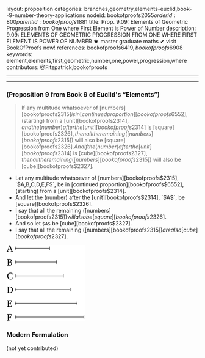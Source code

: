 layout: proposition
categories: branches,geometry,elements-euclid,book--9-number-theory-applications
nodeid: bookofproofs$2055
orderid: 800
parentid: bookofproofs$1881
title: Prop. 9.09: Elements of Geometric Progression from One where First Element is Power of Number
description: 9.09: ELEMENTS OF GEOMETRIC PROGRESSION FROM ONE WHERE FIRST ELEMENT IS POWER OF NUMBER &#9733; master graduate maths &#10004; visit BookOfProofs now!
references: bookofproofs$6419,bookofproofs$6908
keywords: element,elements,first,geometric,number,one,power,progression,where
contributors: @Fitzpatrick,bookofproofs

---


---

### (Proposition 9 from Book 9 of Euclid's “Elements”)

> If any multitude whatsoever of [numbers][bookofproofs$2315] is in [continued proportion][bookofproofs$6552], (starting) from a [unit][bookofproofs$2314], and the (number) after the [unit][bookofproofs$2314] is [square][bookofproofs$2326], then all the remaining ([numbers][bookofproofs$2315]) will also be [square][bookofproofs$2326]. And if the (number) after the [unit][bookofproofs$2314] is [cube][bookofproofs$2327], then all the remaining ([numbers][bookofproofs$2315]) will also be [cube][bookofproofs$2327].

* Let any multitude whatsoever of [numbers][bookofproofs$2315], `$A$`, `$B$`, `$C$`, `$D$`, `$E$`, `$F$`, be in [continued proportion][bookofproofs$6552], (starting) from a [unit][bookofproofs$2314].
* And let the (number) after the [unit][bookofproofs$2314], `$A$`, be [square][bookofproofs$2326].
* I say that all the remaining ([numbers][bookofproofs$2315]) will also be [square][bookofproofs$2326].
* And so let `$A$` be [cube][bookofproofs$2327].
* I say that all the remaining ([numbers][bookofproofs$2315]) are also [cube][bookofproofs$2327].

![fig08e](https://github.com/bookofproofs/bookofproofs.github.io/blob/main/_sources/_assets/images/euclid/Book09/fig08e.png?raw=true)



### Modern Formulation

(not yet contributed)
